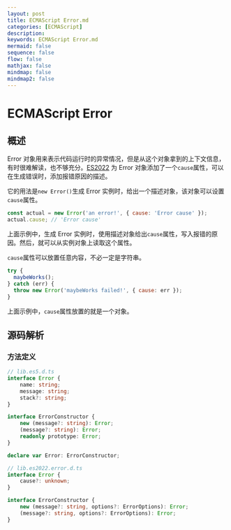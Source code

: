 ```yaml
---
layout: post
title: ECMAScript Error.md
categories: [ECMAScript]
description: 
keywords: ECMAScript Error.md
mermaid: false
sequence: false
flow: false
mathjax: false
mindmap: false
mindmap2: false
---
```

# ECMAScript Error

## 概述

Error 对象用来表示代码运行时的异常情况，但是从这个对象拿到的上下文信息，有时很难解读，也不够充分。[ES2022](https://github.com/tc39/proposal-error-cause) 为 Error 对象添加了一个`cause`属性，可以在生成错误时，添加报错原因的描述。

它的用法是`new Error()`生成 Error 实例时，给出一个描述对象，该对象可以设置`cause`属性。

```javascript
const actual = new Error('an error!', { cause: 'Error cause' });
actual.cause; // 'Error cause'
```

上面示例中，生成 Error 实例时，使用描述对象给出`cause`属性，写入报错的原因。然后，就可以从实例对象上读取这个属性。

`cause`属性可以放置任意内容，不必一定是字符串。

```javascript
try {
  maybeWorks();
} catch (err) {
  throw new Error('maybeWorks failed!', { cause: err });
}
```

上面示例中，`cause`属性放置的就是一个对象。



## 源码解析

### 方法定义

```ts
// lib.es5.d.ts
interface Error {
    name: string;
    message: string;
    stack?: string;
}

interface ErrorConstructor {
    new (message?: string): Error;
    (message?: string): Error;
    readonly prototype: Error;
}

declare var Error: ErrorConstructor;
```



```ts
// lib.es2022.error.d.ts
interface Error {
    cause?: unknown;
}

interface ErrorConstructor {
    new (message?: string, options?: ErrorOptions): Error;
    (message?: string, options?: ErrorOptions): Error;
}
```
